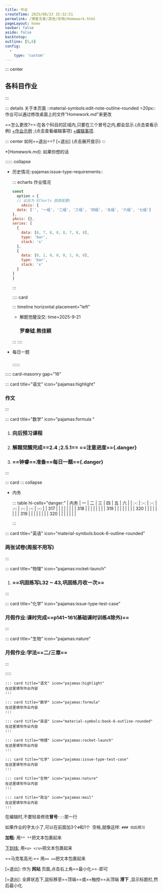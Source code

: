 ```yaml
---
title: 作业
createTime: 2025/08/23 15:32:51
permalink: /博客文章/其他/杂物/Homework.html
pageLayout: home
navbar: false
aside: false
backtotop: 
outline: [5,6]
config:
  -
    type: 'custom'
---
```


::: center
## 各科目作业
:::


::: details 关于本页面
::material-symbols:edit-note-outline-rounded =20px:: 作业可以通过修改桌面上的文件"Homework.md"来更改

==怎么更改?==:在各个科目的区域内,只要在三个冒号之内,都会显示.(点击查看示例) [+作业示例] ;(点击查看编辑事项) [+编辑事项].

::: center
如何==退出==? [+退出] (点击展开提示)
:::

*[Homework.md]: 如果你想的话



:::::: collapse

- 历史情况::pajamas:issue-type-requirements::
  
  <Card>

  ::: echarts 作业情况
  
  ```js
  const
    option = {
    // 此处为 ECharts 图表配置\
      xAxis: {
    data: ['', '一组', '二组', '三组', '四组', '五组', '六组', '七组']
  },
  yAxis: {},
  series: [
    {
      data: [8, 7, 8, 8, 8, 7, 8, 8],
      type: 'bar',
      stack: 'x'
    },
    {
      data: [0, 1, 0, 0, 0, 1, 0, 0],
      type: 'bar',
      stack: 'x'
    }
  ]
  }
  ```
  :::
  
  </Card>

  :::: card

  ::: timeline horizontal placement="left"

  - 解题觉醒没交:
    time=2025-9-21
  
    ### 罗秦钺.熊佳颖

  :::
  ::::


- 每日一题
  ### 

  ::::::



::::: card-masonry gap="16" 



::: card title="语文" icon="pajamas:highlight"
### 作文
:::



::: card title="数学" icon="pajamas:formula "
1. ### 向后预习课程
2. ### 解题觉醒完成==2.4 ;2.5.1== ==注意进度=={.danger}
3. ### ==钟睿==准备==每日一题=={.danger}
:::

::: card 
::: collapse
- 内务

  ::: table hl-cells="danger:"
  |  内务 |  一  |  二  |  三  |  四  |  五  |  六  |
  | :-: | :-: | :-: | :-: | :-: | :-: | :-: |
  | 317 |     |      |      |      |      |      |
  | 318 |     |      |      |      |      |      |
  | 319 |     |      |      |      |      |      |
  | 320 |     |      |      |      |      |      |
  | 319 |     |      |      |      |      |      |
  | 320 |     |      |      |      |      |      |
  
  :::


::: card title="英语" icon="material-symbols:book-6-outline-rounded"
### 两张试卷(周报不用写)
:::


::: card title="物理" icon="pajamas:rocket-launch"
1. ### ==巩固练写L32 ~ 43,巩固练月收一次==
:::



::: card title="化学" icon="pajamas:issue-type-test-case"
### 月假作业:课时完成==p141~161(基础课时训练4除外)==
:::



::: card title="生物" icon="pajamas:nature"
### 月假作业:学法==二/三章==
:::



::::: 


[+作业示例]:
   以语文为例子:
   ```
   ::: card title="语文" icon="pajamas:highlight"
   在这里填写作业内容
   :::
   ```

[+作业示例]:
   以数学为例子:
   ```
   ::: card title="数学" icon="pajamas:formula"
   在这里填写作业内容
   :::
   ```

[+作业示例]:
   以英语为例子:
   ```
   ::: card title="英语" icon="material-symbols:book-6-outline-rounded"
   在这里填写作业内容
   :::
   ```

[+作业示例]:
   以物理为例子:
   ```
   ::: card title="物理" icon="pajamas:rocket-launch"
   在这里填写作业内容
   :::
   ```

[+作业示例]:
   以化学为例子:
   ```
   ::: card title="化学" icon="pajamas:issue-type-test-case"
   在这里填写作业内容
   :::
   ```

[+作业示例]:
   以生物为例子:
   ```
   ::: card title="生物" icon="pajamas:nature"
   在这里填写作业内容
   :::
   ```

[+作业示例]:
   以政治为例子:
   ```
   ::: card title="政治" icon="pajamas:mail"
   在这里填写作业内容
   :::
   ```

[+编辑事项]:
   **编辑事项**

   在编辑时,不要轻易修改**冒号**`:::`那一行

   如果作业的字太小了,可以在前面加3个`#`和1个` `空格,就像这样:
      ```
      ### 向后预习
      ```

[+编辑事项]:
   **文本格式：**

   **加粗:** 用`** **`把文本包裹起来

   <u>下划线:</u> 用`<u> </u>`把文本包裹起来

   ==马克笔高光:== 用`== ==`把文本包裹起来


[+退出]:
  作为 **网站** 页面,点击右上角==最小化==`-`即可

[+退出]:
  全屏状态下,鼠标移至==顶端==或==触控==从顶端 **滑下** ,显示标题栏,然后最小化

[+每日一题]:
   <ImageCard image="/image/Other/Homework.png"  width="350px"  />
